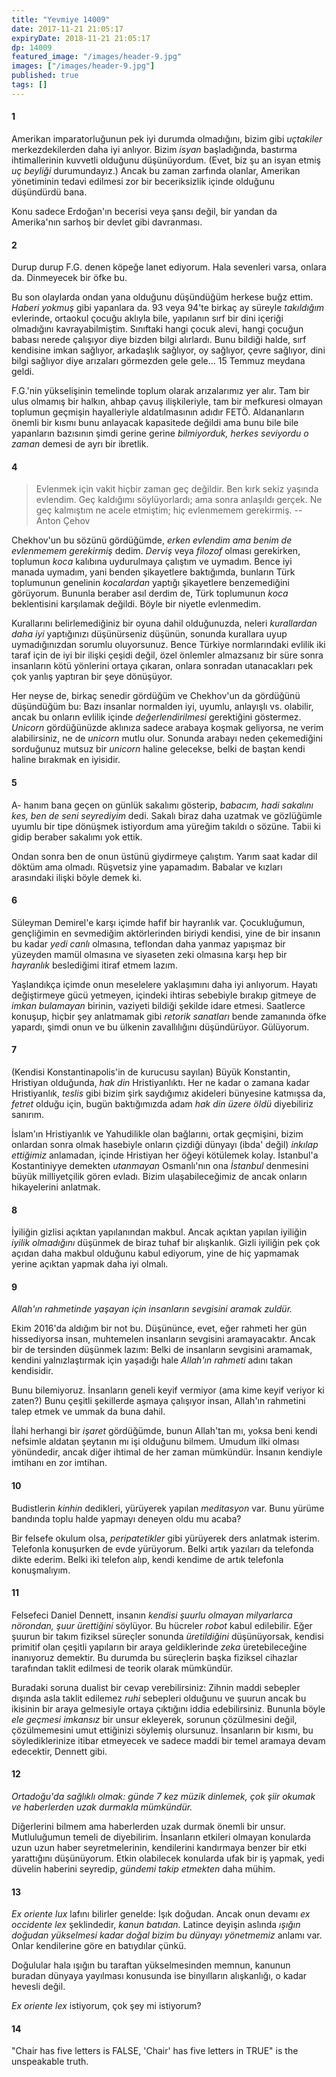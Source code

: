 ```yaml
---
title: "Yevmiye 14009"
date: 2017-11-21 21:05:17
expiryDate: 2018-11-21 21:05:17
dp: 14009
featured_image: "/images/header-9.jpg"
images: ["/images/header-9.jpg"]
published: true
tags: []
---
```




#### 1

Amerikan imparatorluğunun pek iyi durumda olmadığını, bizim gibi *uçtakiler* merkezdekilerden daha iyi anlıyor. Bizim *isyan* başladığında, bastırma ihtimallerinin kuvvetli olduğunu düşünüyordum. (Evet, biz şu an isyan etmiş *uç beyliği* durumundayız.) Ancak bu zaman zarfında olanlar, Amerikan yönetiminin tedavi edilmesi zor bir beceriksizlik içinde olduğunu düşündürdü bana. 

Konu sadece Erdoğan'ın becerisi veya şansı değil, bir yandan da Amerika'nın sarhoş bir devlet gibi davranması. 

#### 2

Durup durup F.G. denen köpeğe lanet ediyorum. Hala sevenleri varsa, onlara da. Dinmeyecek bir öfke bu. 

Bu son olaylarda ondan yana olduğunu düşündüğüm herkese buğz ettim. *Haberi yokmuş* gibi yapanlara da. 93 veya 94'te birkaç ay süreyle *takıldığım* evlerinde, ortaokul çocuğu aklıyla bile, yapılanın sırf bir dini içeriği olmadığını kavrayabilmiştim. Sınıftaki hangi çocuk alevi, hangi çocuğun babası nerede çalışıyor diye bizden bilgi alırlardı. Bunu bildiği halde, sırf kendisine imkan sağlıyor, arkadaşlık sağlıyor, oy sağlıyor, çevre sağlıyor, dini bilgi sağlıyor diye arızaları görmezden gele gele... 15 Temmuz meydana geldi. 

F.G.'nin yükselişinin temelinde toplum olarak arızalarımız yer alır. Tam bir ulus olmamış bir halkın, ahbap çavuş ilişkileriyle, tam bir mefkuresi olmayan toplumun geçmişin hayalleriyle aldatılmasının adıdır FETÖ. Aldananların önemli bir kısmı bunu anlayacak kapasitede değildi ama bunu bile bile yapanların bazısının şimdi gerine gerine *bilmiyorduk, herkes seviyordu o zaman* demesi de ayrı bir ibretlik. 

#### 4


> Evlenmek için vakit hiçbir zaman geç değildir. Ben kırk sekiz yaşında evlendim. Geç kaldığımı söylüyorlardı; ama sonra anlaşıldı gerçek. Ne geç kalmıştım  ne acele etmiştim; hiç evlenmemem gerekirmiş.  -- Anton Çehov 

Chekhov'un bu sözünü gördüğümde, *erken evlendim ama benim de evlenmemem gerekirmiş* dedim. *Derviş* veya *filozof* olması gerekirken, toplumun *koca* kalıbına uydurulmaya çalıştım ve uymadım. Bence iyi manada uymadım, yani benden şikayetlere baktığımda, bunların Türk toplumunun genelinin *kocalardan* yaptığı şikayetlere benzemediğini görüyorum. Bununla beraber asıl derdim de, Türk toplumunun *koca* beklentisini karşılamak değildi. Böyle bir niyetle evlenmedim. 

Kurallarını belirlemediğiniz bir oyuna dahil olduğunuzda, neleri *kurallardan daha iyi* yaptığınızı düşünürseniz düşünün, sonunda kurallara uyup uymadığınızdan sorumlu oluyorsunuz. Bence Türkiye normlarındaki evlilik iki taraf için de iyi bir ilişki çeşidi değil, özel önlemler almazsanız bir süre sonra insanların kötü yönlerini ortaya çıkaran, onlara sonradan utanacakları pek çok yanlış yaptıran bir şeye dönüşüyor. 

Her neyse de, birkaç senedir gördüğüm ve Chekhov'un da gördüğünü düşündüğüm bu: Bazı insanlar normalden iyi, uyumlu, anlayışlı vs. olabilir, ancak bu onların evlilik içinde *değerlendirilmesi* gerektiğini göstermez. *Unicorn* gördüğünüzde aklınıza sadece arabaya koşmak geliyorsa, ne verim alabilirsiniz, ne de *unicorn* mutlu olur. Sonunda arabayı neden çekemediğini sorduğunuz mutsuz bir *unicorn* haline gelecekse, belki de baştan kendi haline bırakmak en iyisidir. 

#### 5

A- hanım bana geçen on günlük sakalımı gösterip, *babacım, hadi sakalını kes, ben de seni seyrediyim* dedi. Sakalı biraz daha uzatmak ve gözlüğümle uyumlu bir tipe dönüşmek istiyordum ama yüreğim takıldı o sözüne. Tabii ki gidip beraber sakalımı yok ettik. 

Ondan sonra ben de onun üstünü giydirmeye çalıştım. Yarım saat kadar dil döktüm ama olmadı. Rüşvetsiz yine yapamadım. Babalar ve kızları arasındaki ilişki böyle demek ki. 

#### 6

Süleyman Demirel'e karşı içimde hafif bir hayranlık var. Çocukluğumun, gençliğimin en sevmediğim aktörlerinden biriydi kendisi, yine de bir insanın bu kadar *yedi canlı* olmasına, teflondan daha yanmaz yapışmaz bir yüzeyden mamül olmasına ve siyaseten zeki olmasına karşı hep bir *hayranlık* beslediğimi itiraf etmem lazım. 

Yaşlandıkça içimde onun meselelere yaklaşımını daha iyi anlıyorum. Hayatı değiştirmeye gücü yetmeyen, içindeki ihtiras sebebiyle bırakıp gitmeye de *imkan bulamayan* birinin, vaziyeti bildiği şekilde idare etmesi. Saatlerce konuşup, hiçbir şey anlatmamak gibi *retorik sanatları* bende zamanında öfke yapardı, şimdi onun ve bu ülkenin zavallılığını düşündürüyor. Gülüyorum.  

#### 7

(Kendisi Konstantinapolis'in de kurucusu sayılan) Büyük Konstantin, Hristiyan olduğunda, *hak din* Hristiyanlıktı. Her ne kadar o zamana kadar Hristiyanlık, *teslis* gibi bizim şirk saydığımız akideleri bünyesine katmışsa da, *fetret* olduğu için, bugün baktığımızda adam *hak din üzere öldü* diyebiliriz sanırım. 

İslam'ın Hristiyanlık ve Yahudilikle olan bağlarını, ortak geçmişini, bizim onlardan sonra olmak hasebiyle onların çizdiği dünyayı (ibda' değil) *inkılap ettiğimiz* anlamadan, içinde Hristiyan her öğeyi kötülemek kolay. İstanbul'a Kostantiniyye demekten *utanmayan* Osmanlı'nın ona *İstanbul* denmesini büyük milliyetçilik gören evladı. Bizim ulaşabileceğimiz de ancak onların hikayelerini anlatmak. 

#### 8

İyiliğin gizlisi açıktan yapılanından makbul. Ancak açıktan yapılan iyiliğin *iyilik olmadığını* düşünmek de biraz tuhaf bir alışkanlık. Gizli iyiliğin pek çok açıdan daha makbul olduğunu kabul ediyorum, yine de hiç yapmamak yerine açıktan yapmak daha iyi olmalı. 

#### 9

*Allah'ın rahmetinde yaşayan için insanların sevgisini aramak zuldür.*

Ekim 2016'da aldığım bir not bu. Düşününce, evet, eğer rahmeti her gün hissediyorsa insan, muhtemelen insanların sevgisini aramayacaktır. Ancak bir de tersinden düşünmek lazım: Belki de insanların sevgisini aramamak, kendini yalnızlaştırmak için yaşadığı hale *Allah'ın rahmeti* adını takan kendisidir. 

Bunu bilemiyoruz. İnsanların geneli keyif vermiyor (ama kime keyif veriyor ki zaten?) Bunu çeşitli şekillerde aşmaya çalışıyor insan, Allah'ın rahmetini talep etmek ve ummak da buna dahil. 

İlahi herhangi bir *işaret* gördüğümde, bunun Allah'tan mı, yoksa beni kendi nefsimle aldatan şeytanın mı işi olduğunu bilmem. Umudum ilki olması yönündedir, ancak diğer ihtimal de her zaman mümkündür. İnsanın kendiyle imtihanı en zor imtihan. 

#### 10

Budistlerin *kinhin* dedikleri, yürüyerek yapılan *meditasyon* var. Bunu yürüme bandında toplu halde yapmayı deneyen oldu mu acaba?

Bir felsefe okulum olsa, *peripatetikler* gibi yürüyerek ders anlatmak isterim. Telefonla konuşurken de evde yürüyorum. Belki artık yazıları da telefonda dikte ederim. Belki iki telefon alıp, kendi kendime de artık telefonla konuşmalıyım.

#### 11

Felsefeci Daniel Dennett, insanın *kendisi şuurlu olmayan milyarlarca nörondan, şuur ürettiğini* söylüyor. Bu hücreler *robot* kabul edilebilir. Eğer şuurun bir takım fiziksel süreçler sonunda *üretildiğini* düşünüyorsak, kendisi primitif olan çeşitli yapıların bir araya geldiklerinde *zeka* üretebileceğine inanıyoruz demektir. Bu durumda bu süreçlerin başka fiziksel cihazlar tarafından taklit edilmesi de teorik olarak mümkündür. 

Buradaki soruna dualist bir cevap verebilirsiniz: Zihnin maddi sebepler dışında asla taklit edilemez *ruhi* sebepleri olduğunu ve şuurun ancak bu ikisinin bir araya gelmesiyle ortaya çıktığını iddia edebilirsiniz. Bununla böyle *ele geçmesi imkansız* bir unsur ekleyerek, sorunun çözülmesini değil, çözülmemesini umut ettiğinizi söylemiş olursunuz. İnsanların bir kısmı, bu söylediklerinize itibar etmeyecek ve sadece maddi bir temel aramaya devam edecektir, Dennett gibi. 

#### 12

*Ortadoğu'da sağlıklı olmak: günde 7 kez müzik dinlemek, çok şiir okumak ve haberlerden uzak durmakla mümkündür.*

Diğerlerini bilmem ama haberlerden uzak durmak önemli bir unsur. Mutluluğumun temeli de diyebilirim. İnsanların etkileri olmayan konularda uzun uzun haber seyretmelerinin, kendilerini kandırmaya benzer bir etki yarattığını düşünüyorum. Etkin olabilecek konularda ufak bir iş yapmak, yedi düvelin haberini seyredip, *gündemi takip etmekten* daha mühim. 

#### 13

*Ex oriente lux* lafını bilirler genelde: Işık doğudan. Ancak onun devamı *ex occidente lex* şeklindedir, *kanun batıdan.* Latince deyişin aslında *ışığın doğudan yükselmesi kadar doğal bizim bu dünyayı yönetmemiz* anlamı var. Onlar kendilerine göre en batıydılar çünkü. 

Doğulular hala ışığın bu taraftan yükselmesinden memnun, kanunun buradan dünyaya yayılması konusunda ise binyılların alışkanlığı, o kadar hevesli değil. 

*Ex oriente lex* istiyorum, çok şey mi istiyorum?

#### 14

"Chair has five letters is FALSE, 'Chair' has five letters in TRUE" is the unspeakable truth.



